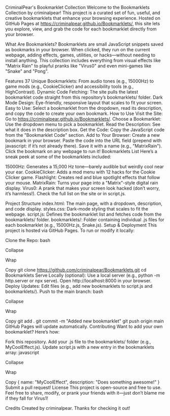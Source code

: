 CriminalPear's Bookmarklet Collection
Welcome to the Bookmarklets Collection by criminalpear! This project is a curated set of fun, useful, and creative bookmarklets that enhance your browsing experience. Hosted on GitHub Pages at https://criminalpear.github.io/Bookmarklets/, this site lets you explore, view, and grab the code for each bookmarklet directly from your browser.

What Are Bookmarklets?
Bookmarklets are small JavaScript snippets saved as bookmarks in your browser. When clicked, they run on the current webpage, adding effects, games, utilities, or hacks—without needing to install anything. This collection includes everything from visual effects like "Matrix Rain" to playful pranks like "Virus0" and even mini-games like "Snake" and "Pong".

Features
37 Unique Bookmarklets: From audio tones (e.g., 15000Hz) to game mods (e.g., CookieClicker) and accessibility tools (e.g., HighContrast).
Dynamic Code Fetching: The site pulls the latest bookmarklet code straight from this repository’s bookmarklets/ folder.
Dark Mode Design: Eye-friendly, responsive layout that scales to fit your screen.
Easy to Use: Select a bookmarklet from the dropdown, read its description, and copy the code to create your own bookmark.
How to Use
Visit the Site: Go to https://criminalpear.github.io/Bookmarklets/.
Choose a Bookmarklet: Use the dropdown menu to pick a bookmarklet.
Read the Description: See what it does in the description box.
Get the Code: Copy the JavaScript code from the "Bookmarklet Code" section.
Add to Your Browser:
Create a new bookmark in your browser.
Paste the code into the URL field (prepend with javascript: if it’s not already there).
Save it with a name (e.g., "MatrixRain").
Click the bookmark on any webpage to run it!
Bookmarklets List
Here’s a sneak peek at some of the bookmarklets included:

15000Hz: Generates a 15,000 Hz tone—barely audible but weirdly cool near your ear.
CookieClicker: Adds a mod menu with 12 hacks for the Cookie Clicker game.
Flashlight: Creates red and blue spotlight effects that follow your mouse.
MatrixRain: Turns your page into a "Matrix"-style digital rain display.
Virus0: A prank that makes your screen look hacked (don’t worry, it’s harmless!).
Check the full list on the site or in script.js.

Project Structure
index.html: The main page, with a dropdown, description, and code display.
styles.css: Dark-mode styling that scales to fit the webpage.
script.js: Defines the bookmarklet list and fetches code from the bookmarklets/ folder.
bookmarklets/: Folder containing individual .js files for each bookmarklet (e.g., 15000Hz.js, Snake.js).
Setup & Deployment
This project is hosted via GitHub Pages. To run or modify it locally:

Clone the Repo:
bash

Collapse

Wrap

Copy
git clone https://github.com/criminalpear/Bookmarklets.git
cd Bookmarklets
Serve Locally (optional):
Use a local server (e.g., python -m http.server or npx serve).
Open http://localhost:8000 in your browser.
Deploy Updates:
Edit files (e.g., add new bookmarklets to script.js and bookmarklets/).
Push to the main branch:
bash

Collapse

Wrap

Copy
git add .
git commit -m "Added new bookmarklet"
git push origin main
GitHub Pages will update automatically.
Contributing
Want to add your own bookmarklet? Here’s how:

Fork this repository.
Add your .js file to the bookmarklets/ folder (e.g., MyCoolEffect.js).
Update script.js with a new entry in the bookmarklets array:
javascript

Collapse

Wrap

Copy
{ name: "MyCoolEffect", description: "Does something awesome!" }
Submit a pull request!
License
This project is open-source and free to use. Feel free to share, modify, or prank your friends with it—just don’t blame me if they fall for Virus1!

Credits
Created by criminalpear. Thanks for checking it out!
